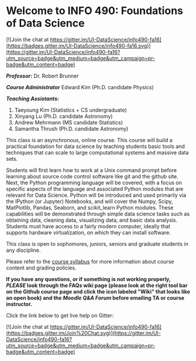 # Welcome to INFO 490: Foundations of Data Science #

[![Join the chat at https://gitter.im/UI-DataScience/info490-fa16](https://badges.gitter.im/UI-DataScience/info490-fa16.svg)](https://gitter.im/UI-DataScience/info490-fa16?utm_source=badge&utm_medium=badge&utm_campaign=pr-badge&utm_content=badge)

***Professor:*** Dr. Robert Brunner

***Course Administrator*** Edward Kim (Ph.D. candidate  Physics)

***Teaching Assistants:*** 

1. Taeyoung Kim (Statistics + CS undergraduate)
2. Xinyang Lu (Ph.D. candidate Astronomy)
3. Andrew Mehrmann (MS candidate Statistics)
4. Samantha Thrush (Ph.D. candidate Astronomy)

This class is an asynchronous, online course. This course will build a practical foundation for data science
by teaching students basic tools and techniques that can scale to large computational systems and massive data sets.

Students will first learn how to work at a Unix command prompt before learning about source code control software 
like git and the github site. Next, the Python programming language will be covered, with a focus on specific aspects
of the language and associated Python modules that are relevant for Data Science. Python will be introduced and used
primarily via the IPython (or Jupyter) Notebooks, and will cover the Numpy, Scipy, MatPlotlib, Pandas, Seaborn, and
scikit_learn Python modules. These capabilities will be demonstrated through simple data science tasks such as obtaining data,
cleaning data, visualizing data, and basic data analysis. Students must have access to a fairly modern computer, ideally 
that supports hardware virtualization, on which they can install software. 

This class is open to sophomores, juniors, seniors and graduate students in any discipline.

Please refer to the [course syllabus](orientation/syllabus.md) for more information about course content and grading policies.

**If you have any questions, or if something is not working properly, *PLEASE* look through the FAQs wiki page (please look at the right tool bar on the Github course page and click the icon labeled "Wiki" that looks like an open book) and the _Moodle Q&A Forum_ before emailing TA or course instructor.**

Click the link below to get live help on Gitter:

[![Join the chat at https://gitter.im/UI-DataScience/info490-fa16](https://badges.gitter.im/Join%20Chat.svg)](https://gitter.im/UI-DataScience/info490-fa16?utm_source=badge&utm_medium=badge&utm_campaign=pr-badge&utm_content=badge)
